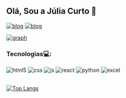 ## Olá, Sou a Júlia Curto 👋

[![blog](https://img.shields.io/badge/Gmail-D14836?style=for-the-badge&logo=gmail&logoColor=white)](https://mail.google.com/mail/u/0/?ogbl#inbox?compose=CllgCJqVxDhsxpDTlgLmZDZBxmRlvtXgRktHtJrmXDzFCGNfKfDNTRMKKvBNPzfvCdQvbdhPvjq)    [![blog](https://img.shields.io/badge/LinkedIn-0077B5?style=for-the-badge&logo=linkedin&logoColor=white)](https://www.linkedin.com/in/juliadcurto/)


[![graph](https://github-readme-stats.vercel.app/api?username=curtojulia&show_icons=true&theme=dark)](https://github.com/curtojulia/github-readme-stats)

### Tecnologias💻:

<div style="display: inline_block">
  <img align="center" alt="html5" src="https://img.shields.io/badge/HTML5-E34F26?style=for-the-badge&logo=html5&logoColor=white" />
  <img align="center" alt="css" src="https://img.shields.io/badge/CSS3-1572B6?style=for-the-badge&logo=css3&logoColor=white" />
  <img align="center" alt="js" src="https://img.shields.io/badge/JavaScript-F7DF1E?style=for-the-badge&logo=javascript&logoColor=black" />
  <img align="center" alt="react" src="https://img.shields.io/badge/React-20232A?style=for-the-badge&logo=react&logoColor=61DAFB" />
  <img align="center" alt="python" src="https://img.shields.io/badge/Python-3776AB?style=for-the-badge&logo=python&logoColor=white" />
  <img align="center" alt="excel" scr="https://img.shields.io/badge/Microsoft_Excel-217346?style=for-the-badge&logo=microsoft-excel&logoColor=black">
</div></br>

[![Top Langs](https://github-readme-stats.vercel.app/api/top-langs/?username=curtojulia&theme=dark)](https://github.com/curtojulia/github-readme-stats)
